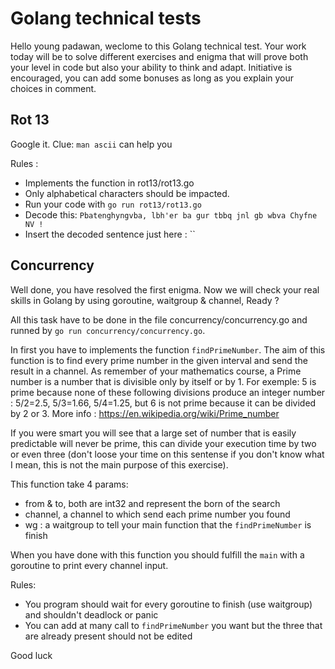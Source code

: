 # Golang technical tests

Hello young padawan, weclome to this Golang technical test.
Your work today will be to solve different exercises and enigma 
that will prove both your level in code but also your ability to think and adapt.
Initiative is encouraged, you can add some bonuses as long as you explain your choices in comment.


## Rot 13

Google it.
Clue: `man ascii` can help you 

Rules :
 - Implements the function in rot13/rot13.go
 - Only alphabetical characters should be impacted.
 - Run your code with `go run rot13/rot13.go`
 - Decode this: `Pbatenghyngvba, lbh'er ba gur tbbq jnl gb wbva Chyfne NV !`
 - Insert the decoded sentence just here : ``


## Concurrency

Well done, you have resolved the first enigma.
Now we will check your real skills in Golang by using goroutine, waitgroup & channel, Ready ?

All this task have to be done in the file concurrency/concurrency.go and runned by `go run concurrency/concurrency.go`.

In first you have to implements the function `findPrimeNumber`.
The aim of this function is to find every prime number in the given interval and send the result in a channel.
As remember of your mathematics course, a Prime number is a number that is divisible only by itself or by 1.
For exemple: 5 is prime because none of these following divisions produce an integer number : 5/2=2.5, 5/3=1.66, 5/4=1.25,
but 6 is not prime because it can be divided by 2 or 3.
More info : https://en.wikipedia.org/wiki/Prime_number

If you were smart you will see that a large set of number that is easily predictable will never be prime,
this can divide your execution time by two or even three (don't loose your time on this sentense if you don't know what I mean, 
this is not the main purpose of this exercise).

This function take 4 params:
 - from & to, both are int32 and represent the born of the search
 - channel, a channel to which send each prime number you found
 - wg : a waitgroup to tell your main function that the `findPrimeNumber` is finish

When you have done with this function you should fulfill the `main` with a goroutine to print every channel input.

Rules:
 - You program should wait for every goroutine to finish (use waitgroup) and shouldn't deadlock or panic
 - You can add at many call to `findPrimeNumber` you want but the three that are already present should not be edited

Good luck
